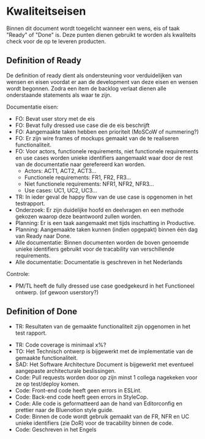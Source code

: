 # Kwaliteitseisen

Binnen dit document wordt toegelicht wanneer een wens, eis of taak "Ready" of "Done" is. Deze punten dienen gebruikt te worden als kwaliteits check voor de op te leveren producten.

## Definition of Ready

De definition of ready dient als ondersteuning voor verduidelijken van wensen en eisen voordat er aan de development van deze eisen en wensen wordt begonnen. Zodra een item de backlog verlaat dienen alle onderstaande statements als waar te zijn.

Documentatie eisen:

- FO: Bevat user story met de eis
- FO: Bevat fully dressed use case die de eis beschrijft
- FO: Aangemaakte taken hebben een prioriteit (MoSCoW of nummering?)
- FO: Er zijn wire frames of mockups gemaakt van de te realiseren functionaliteit.
- FO: Voor actors, functionele requirements, niet functionele requirements en use cases worden unieke identifiers aangemaakt waar door de rest van de documentatie naar gerefereerd kan worden.
  - Actors: ACT1, ACT2, ACT3...
  - Functionele requirements: FR1, FR2, FR3...
  - Niet functionele requirements: NFR1, NFR2, NFR3...
  - Use cases: UC1, UC2, UC3...
- TR: In ieder geval de happy flow van de use case is opgenomen in het testrapport.
- Onderzoek: Er zijn duidelijke hoofd en deelvragen en een methode gekozen waarop deze beantwoord zullen worden.
- Planning: Er is een taak aangemaakt met tijds inschatting in Productive.
- Planning: Aangemaakte taken kunnen (indien opgepakt) binnen één dag van Ready naar Done.
- Alle documentatie: Binnen documenten worden de boven genoemde unieke identifiers gebruikt voor de tracability van verschillende requirements.
- Alle documentatie: Documentatie is geschreven in het Nederlands

Controle:

- PM/TL heeft de fully dressed use case goedgekeurd in het Functioneel ontwerp. (of gewoon userstory?)

## Definition of Done

- TR: Resultaten van de gemaakte functionaliteit zijn opgenomen in het test rapport.
<!-- Doen we minimale unit test coverage? -->
- TR: Code coverage is minimaal x%?
- TO: Het Technisch ontwerp is bijgewerkt met de implementatie van de gemaakte functionaliteit.
- SAD: Het Software Architecture Document is bijgewerkt met eventueel aangepaste architecturale beslissingen.
- Code: Pull requests worden door op zijn minst 1 collega nagekeken voor ze op test/deploy komen.
- Code: Front-end code heeft geen errors in ESLint. <!-- (iets over waarschuwingen?) -->
- Code: Back-end code heeft geen errors in StyleCop. <!-- (iets over waarschuwingen?) -->
- Code: Alle code is geformatteerd aan de hand van Editorconfig en prettier naar de Bluenotion style guide. <!-- link naar style guide? -->
- Code: Binnen de code wordt gebruik gemaakt van de FR, NFR en UC unieke identifiers (zie DoR) voor de tracability binnen de code.
- Code: Geschreven in het Engels
